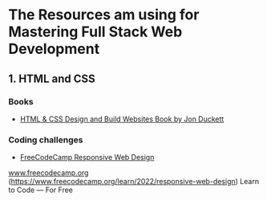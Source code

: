 # The Resources am using for Mastering Full Stack Web Development

## 1. HTML and CSS

### Books
* [HTML & CSS Design and Build Websites Book by Jon Duckett](https://www.amazon.com/HTML-CSS-Design-Build-Websites/dp/1118008189)

### Coding challenges
* [FreeCodeCamp Responsive Web Design](https://www.freecodecamp.org/learn/2022/responsive-web-design/)

www.freecodecamp.org (https://www.freecodecamp.org/learn/2022/responsive-web-design)
Learn to Code — For Free
